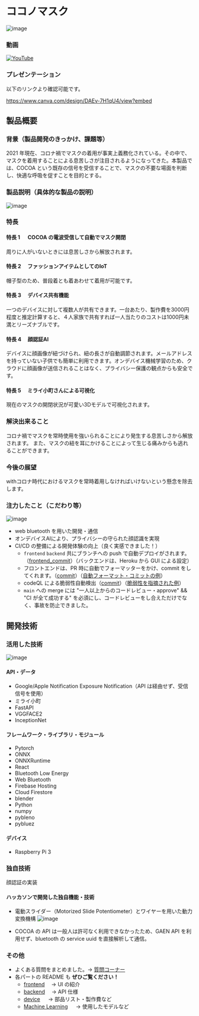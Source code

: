 # ココノマスク

![image](https://user-images.githubusercontent.com/38291975/142687042-432f950e-36f3-4b2e-aca8-ae591185f5c4.png)

### 動画

[![YouTube](http://img.youtube.com/vi/a1cLADMHmT0/0.jpg)](https://www.youtube.com/watch?v=a1cLADMHmT0)

### プレゼンテーション
以下のリンクより確認可能です。

https://www.canva.com/design/DAEv-7H1qU4/view?embed

## 製品概要

### 背景（製品開発のきっかけ、課題等）

2021 年現在、コロナ禍でマスクの着用が事実上義務化されている。その中で、マスクを着用することによる息苦しさが注目されるようになってきた。本製品では、COCOA という既存の信号を受信することで、マスクの不要な場面を判断し、快適な呼吸を促すことを目的とする。

### 製品説明（具体的な製品の説明）

![image](https://user-images.githubusercontent.com/38291975/142687552-7220ed3a-ce7c-4707-8801-a175fa20e62a.png)
### 特長

#### 特長 1 　 COCOA の電波受信して自動でマスク開閉


周りに人がいないときには息苦しさから解放されます。

#### 特長 2 　ファッションアイテムとしてのIoT

帽子型のため、普段着とも着あわせて着用が可能です。

#### 特長 3 　デバイス共有機能

一つのデバイスに対して複数人が共有できます。一台あたり、製作費を3000円程度と推定計算すると、４人家族で共有すれば一人当たりのコストは1000円未満とリーズナブルです。

#### 特長 4 　顔認証AI

デバイスに顔画像が紐づけられ、紐の長さが自動調節されます。メールアドレスを持っていない子供でも簡単に利用できます。オンデバイス機械学習のため、クラウドに顔画像が送信されることはなく、プライバシー保護の観点からも安全です。

#### 特長 5 　ミライ小町さんによる可視化

現在のマスクの開閉状況が可愛い3Dモデルで可視化されます。

### 解決出来ること

コロナ禍でマスクを常時使用を強いられることにより発生する息苦しさから解放されます。
また、マスクの紐を耳にかけることによって生じる痛みからも逃れることができます。

### 今後の展望
withコロナ時代におけるマスクを常時着用しなければいけないという懸念を除去します。

### 注力したこと（こだわり等）

![image](https://user-images.githubusercontent.com/38291975/142407457-3edabc91-3723-4df1-981b-b2c346dc2c18.png)

- web bluetooth を用いた開発・通信
- オンデバイスAIにより、プライバシーの守られた顔認識を実現
- CI/CD の整備による開発体験の向上（良く実感できました！）
  - `frontend` `backend` 共にブランチへの push で自動デプロイがされます。（[frontend_commit](https://github.com/jphacks/A_2111/commit/3d6e045e7f468189539d3eae92b6ac4364f3365c)）（バックエンドは、Heroku から GUI による設定）
  - フロントエンドは、PR 時に自動でフォーマッターをかけ、commit をしてくれます。（[commit](https://github.com/jphacks/A_2111/commit/ebf6f3c81f3c925b4eb5342ea1f0acad78dae846)）（[自動フォーマット・コミットの例](https://github.com/jphacks/A_2111/commit/ac675cf1c97963aa3b8122f794c6f78de5d9021b)）
  - codeQL による脆弱性自動検出（[commit](https://github.com/jphacks/A_2111/blob/main/.github/workflows/codeql-analysis.yml)）（[脆弱性を指摘された例](https://github.com/jphacks/A_2111/runs/4058233223)）
  - `main` への merge には "一人以上からのコードレビュー・approve" && "CI が全て成功する" を必須にし、コードレビューをし合えただけでなく、事故を防止できました。

## 開発技術

### 活用した技術

![image](https://user-images.githubusercontent.com/38291975/142573502-7fc69ebd-356f-4542-98bc-0f99e673533e.png)

#### API・データ

- Google/Apple Notification Exposure Notification（API は経由せず、受信信号を使用）
- ミライ小町
- FastAPI
- VGGFACE2
- InceptionNet

#### フレームワーク・ライブラリ・モジュール

- Pytorch
- ONNX
- ONNXRuntime
- React
- Bluetooth Low Energy
- Web Bluetooth
- Firebase Hosting
- Cloud Firestore
- blender
- Python
- numpy
- pybleno
- pybluez

#### デバイス

- Raspberry Pi 3

### 独自技術
顔認証の実装

#### ハッカソンで開発した独自機能・技術

- 電動スライダー（Motorized Slide Potentiometer）とワイヤーを用いた動力変換機構
  ![image](https://user-images.githubusercontent.com/38291975/142687178-3cb6a7a8-3411-4e04-b53f-39739f79ba5b.png)

- COCOA の API は一般人は許可なく利用できなかったため、GAEN API を利用せず、bluetooth の service uuid を直接解析して通信。
<!-- - 特に力を入れた部分をファイルリンク、または commit_id を記載してください。 -->

### その他

- よくある質問をまとめました。→ [質問コーナー](faq.md)
- 各パートの README も **ぜひご覧ください！**
  - [frontend](frontend)　 → UI の紹介
  - [backend](backend)　 → API 仕様
  - [device](device/) 　 → 部品リスト・製作費など
  - [Machine Learning](ML/) 　 → 使用したモデルなど
